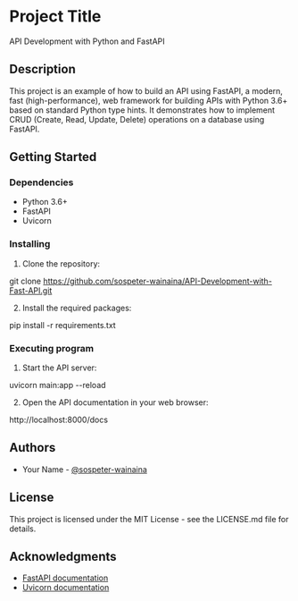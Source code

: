 # Project Title

API Development with Python and FastAPI

## Description

This project is an example of how to build an API using FastAPI, a modern, fast (high-performance), web framework for building APIs with Python 3.6+ based on standard Python type hints. It demonstrates how to implement CRUD (Create, Read, Update, Delete) operations on a database using FastAPI.

## Getting Started

### Dependencies

* Python 3.6+
* FastAPI
* Uvicorn

### Installing

1. Clone the repository:

git clone https://github.com/sospeter-wainaina/API-Development-with-Fast-API.git


2. Install the required packages:

pip install -r requirements.txt


### Executing program

1. Start the API server:

uvicorn main:app --reload

2. Open the API documentation in your web browser:

http://localhost:8000/docs


## Authors

* Your Name - [@sospeter-wainaina](https://github.com/sospeter-wainaina)

## License

This project is licensed under the MIT License - see the LICENSE.md file for details.

## Acknowledgments

* [FastAPI documentation](https://fastapi.tiangolo.com/)
* [Uvicorn documentation](https://www.uvicorn.org/)
